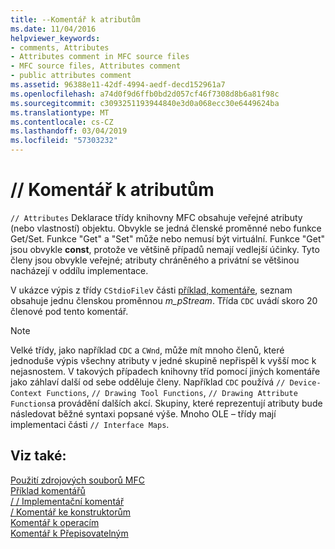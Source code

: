 ```yaml
---
title: --Komentář k atributům
ms.date: 11/04/2016
helpviewer_keywords:
- comments, Attributes
- Attributes comment in MFC source files
- MFC source files, Attributes comment
- public attributes comment
ms.assetid: 96388e11-42df-4994-aedf-decd152961a7
ms.openlocfilehash: a74d0f9d6ffb0bd2d057cf46f7308d8b6a81f98c
ms.sourcegitcommit: c3093251193944840e3d0a068ecc30e6449624ba
ms.translationtype: MT
ms.contentlocale: cs-CZ
ms.lasthandoff: 03/04/2019
ms.locfileid: "57303232"
---
```

# <a name="-attributes-comment"></a>// Komentář k atributům

`// Attributes` Deklarace třídy knihovny MFC obsahuje veřejné atributy (nebo vlastností) objektu. Obvykle se jedná členské proměnné nebo funkce Get/Set. Funkce "Get" a "Set" může nebo nemusí být virtuální. Funkce "Get" jsou obvykle **const**, protože ve většině případů nemají vedlejší účinky. Tyto členy jsou obvykle veřejné; atributy chráněného a privátní se většinou nacházejí v oddílu implementace.

V ukázce výpis z třídy `CStdioFile`v části [příklad, komentáře](../mfc/an-example-of-the-comments.md), seznam obsahuje jednu členskou proměnnou *m_pStream*. Třída `CDC` uvádí skoro 20 členové pod tento komentář.

> [!NOTE]
>  Velké třídy, jako například `CDC` a `CWnd`, může mít mnoho členů, které jednoduše výpis všechny atributy v jedné skupině nepřispěl k vyšší moc k nejasnostem. V takových případech knihovny tříd pomocí jiných komentáře jako záhlaví další od sebe odděluje členy. Například `CDC` používá `// Device-Context Functions`, `// Drawing Tool Functions`, `// Drawing Attribute Functions`a provádění dalších akcí. Skupiny, které reprezentují atributy bude následovat běžné syntaxi popsané výše. Mnoho OLE – třídy mají implementaci části `// Interface Maps`.

## <a name="see-also"></a>Viz také:

[Použití zdrojových souborů MFC](../mfc/using-the-mfc-source-files.md)<br/>
[Příklad komentářů](../mfc/an-example-of-the-comments.md)<br/>
[/ / Implementační komentář](../mfc/decrement-implementation-comment.md)<br/>
[/ Komentář ke konstruktorům](../mfc/decrement-constructors-comment.md)<br/>
[Komentář k operacím](../mfc/decrement-operations-comment.md)<br/>
[Komentář k Přepisovatelným](../mfc/decrement-overridables-comment.md)
